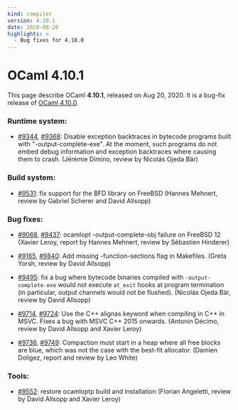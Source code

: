 ```yaml
---
kind: compiler
version: 4.10.1
date: 2020-08-20
highlights: >
  - Bug fixes for 4.10.0
---
```


# OCaml 4.10.1

This page describe OCaml **4.10.1**, released on Aug 20, 2020.  It is
a bug-fix release of [OCaml 4.10.0](4.10.0.html).

### Runtime system:

- [#9344](https://github.com/ocaml/ocaml/issues/9344), [#9368](https://github.com/ocaml/ocaml/issues/9368): Disable exception backtraces in bytecode programs
  built with "-output-complete-exe". At the moment, such programs do
  not embed debug information and exception backtraces where causing
  them to crash.
  (Jérémie Dimino, review by Nicolás Ojeda Bär)

### Build system:

- [#9531](https://github.com/ocaml/ocaml/issues/9531): fix support for the BFD library on FreeBSD
  (Hannes Mehnert, review by Gabriel Scherer and David Allsopp)

### Bug fixes:

- [#9068](https://github.com/ocaml/ocaml/issues/9068), [#9437](https://github.com/ocaml/ocaml/issues/9437): ocamlopt -output-complete-obj failure on FreeBSD 12
  (Xavier Leroy, report by Hannes Mehnert, review by Sébastien Hinderer)

- [#9165](https://github.com/ocaml/ocaml/issues/9165), [#9840](https://github.com/ocaml/ocaml/issues/9840): Add missing -function-sections flag in Makefiles.
  (Greta Yorsh, review by David Allsopp)

- [#9495](https://github.com/ocaml/ocaml/issues/9495): fix a bug where bytecode binaries compiled with `-output-complete-exe`
  would not execute `at_exit` hooks at program termination (in particular,
  output channels would not be flushed).
  (Nicolás Ojeda Bär, review by David Allsopp)

- [#9714](https://github.com/ocaml/ocaml/issues/9714), [#9724](https://github.com/ocaml/ocaml/issues/9724): Use the C++ alignas keyword when compiling in C++ in MSVC.
  Fixes a bug with MSVC C++ 2015 onwards.
  (Antonin Décimo, review by David Allsopp and Xavier Leroy)

- [#9736](https://github.com/ocaml/ocaml/issues/9736), [#9749](https://github.com/ocaml/ocaml/issues/9749): Compaction must start in a heap where all free blocks are
  blue, which was not the case with the best-fit allocator.
  (Damien Doligez, report and review by Leo White)

### Tools:

- [#9552](https://github.com/ocaml/ocaml/issues/9552): restore ocamloptp build and installation
  (Florian Angeletti, review by David Allsopp and Xavier Leroy)
